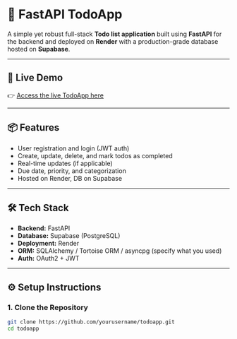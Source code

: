 # 📝 FastAPI TodoApp

A simple yet robust full-stack **Todo list application** built using **FastAPI** for the backend and deployed on **Render** with a production-grade database hosted on **Supabase**.

---

## 🚀 Live Demo

👉 [Access the live TodoApp here](https://your-app-link.onrender.com)

---

## 📦 Features

- User registration and login (JWT auth)
- Create, update, delete, and mark todos as completed
- Real-time updates (if applicable)
- Due date, priority, and categorization
- Hosted on Render, DB on Supabase

---

## 🛠️ Tech Stack

- **Backend:** FastAPI
- **Database:** Supabase (PostgreSQL)
- **Deployment:** Render
- **ORM:** SQLAlchemy / Tortoise ORM / asyncpg (specify what you used)
- **Auth:** OAuth2 + JWT

---

## ⚙️ Setup Instructions

### 1. Clone the Repository

```bash
git clone https://github.com/yourusername/todoapp.git
cd todoapp
